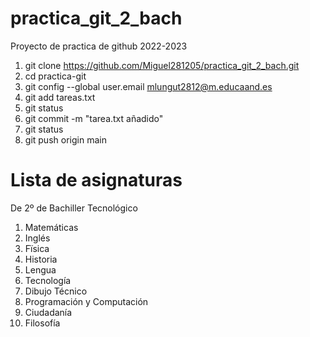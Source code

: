 # practica_git_2_bach
Proyecto de practica de github 2022-2023

 1. git clone https://github.com/Miguel281205/practica_git_2_bach.git
 2. cd practica-git
 3. git config --global user.email mlungut2812@m.educaand.es
 4. git add tareas.txt
 5. git status
 6. git commit -m "tarea.txt añadido"
 7. git status
 8. git push origin main

# Lista de asignaturas
De 2º de Bachiller Tecnológico

 1. Matemáticas
 2. Inglés
 3. Fïsica
 4. Historia
 5. Lengua
 6. Tecnología
 7. Dibujo Técnico
 8. Programación y Computación
 9. Ciudadanía
 10. Filosofía